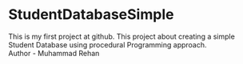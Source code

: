 # StudentDatabaseSimple
This is my first project at github. This project about creating a simple Student Database using procedural Programming approach.
<br>
Author - Muhammad Rehan
